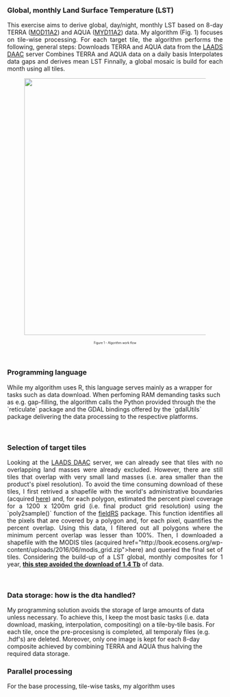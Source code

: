 ### Global, monthly Land Surface Temperature (LST)
<p align="justify">
This exercise aims to derive global, day/night, monthly LST based on 8-day TERRA (<a href="https://lpdaac.usgs.gov/dataset_discovery/modis/modis_products_table/mod11a2_v006">MOD11A2</a>) and AQUA (<a href="https://lpdaac.usgs.gov/dataset_discovery/modis/modis_products_table/myd11a2_v006">MYD11A2</a>) data. My algorithm (Fig. 1) focuses on tile-wise processing. For each target tile, the algorithm performs the following, general steps:
<item>Downloads TERRA and AQUA data from the <a href="https://ladsweb.modaps.eosdis.nasa.gov/">LAADS DAAC</a> server</item>
<item>Combines TERRA and AQUA data on a daily basis</item>
<item>Interpolates data gaps and derives mean LST</item>
Finnally, a global mosaic is build for each month using all tiles. 
</p>


<figure>
  <p align="center"><img src="https://github.com/RRemelgado/iDivR/blob/master/inst/extdata/diagram.jpg" width="600"></p>
  <p align="center" style="font-size:50%;">Figure 1 - Algorithm work flow</p>
</figure>



</br>

### Programming language
<p aligh="justify">
While my algorithm uses R, this language serves mainly as a wrapper for tasks such as data download. When perfoming RAM demanding tasks such as e.g. gap-filling, the algorithm calls the Python provided through the the `reticulate` package and the GDAL bindings offered by the `gdalUtils` package delivering the data processing to the respective platforms.
</p>

</br>

### Selection of target tiles
<p align="justify">
Looking at the <a href="https://ladsweb.modaps.eosdis.nasa.gov/">LAADS DAAC</a> server, we can already see that tiles with no overlapping land masses were already excluded. However, there are still tiles that overlap with very small land masses (i.e. area smaller than the product's pixel resolution). To avoid the time consuming download of these tiles, I first retrived a shapefile with the world's administrative boundaries (acquired <a href="https://biogeo.ucdavis.edu/data/gadm3.6/gadm36_shp.zip">here</a>) and, for each polygon, estimated the percent pixel coverage for a 1200 x 1200m grid (i.e. final product grid resolution) using the `poly2sample()` function of the <a href="">fieldRS</a> package. This function identifies all the pixels that are covered by a polygon and, for each pixel, quantifies the percent overlap. Using this data, I filtered out all polygons where the minimum percent overlap was lesser than 100%. Then, I downloaded a shapefile with the MODIS tiles (acquired href="http://book.ecosens.org/wp-content/uploads/2016/06/modis_grid.zip">here</a>) and queried the final set of tiles. Considering the build-up of a LST global, monthly composites for 1 year, <b><u>this step avoided the download of 1.4 Tb</u></b> of data.
</p>

</br>

### Data storage: how is the dta handled?
</p align="align">
My programming solution avoids the storage of large amounts of data unless necessary. To achieve this, I keep the most basic tasks (i.e. data download, masking, interpolation, compositing) on a tile-by-tile basis. For each tile, once the pre-procesisng is completed, all temporaly files (e.g. .hdf's) are deleted. Moreover, only one image is kept for each 8-day composite achieved by combining TERRA and AQUA thus halving the required data storage.
</p

</br>

### Parallel processing
<p align="justify">
For the base processing, tile-wise tasks, my algorithm uses 
</p>
